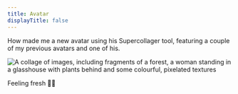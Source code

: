 ```yaml
---
title: Avatar
displayTitle: false
---
```


How made me a new avatar using his Supercollager tool, featuring a couple of my previous avatars and one of his.

![A collage of images, including fragments of a forest, a woman standing in a glasshouse with plants behind and some colourful, pixelated textures](https://images.are.na/eyJidWNrZXQiOiJhcmVuYV9pbWFnZXMiLCJrZXkiOiIxMDM4MTY5NC9vcmlnaW5hbF9iNmIxMTE5NjBkNzMwZjcwMjAxYjk3MWM3YjZkYWFiZi5qcGciLCJlZGl0cyI6eyJyZXNpemUiOnsid2lkdGgiOjE4MDAsImhlaWdodCI6MTgwMCwiZml0IjoiaW5zaWRlIiwid2l0aG91dEVubGFyZ2VtZW50Ijp0cnVlfSwid2VicCI6eyJxdWFsaXR5Ijo5MH0sInJvdGF0ZSI6bnVsbCwianBlZyI6eyJxdWFsaXR5Ijo5MH19fQ==?bc=0)

Feeling fresh 💅🏻